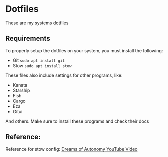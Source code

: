 # Dotfiles

These are my systems dotfiles

## Requirements

To properly setup the dotfiles on your system, you must install the following:
- Git   `sudo apt install git`
- Stow  `sudo apt install stow`

These files also include settings for other programs, like:
- Kanata
- Starship
- Fish
- Cargo
- Eza
- Gitui

And others. Make sure to install these programs and check their docs

## Reference:

Reference for stow config:
[Dreams of Autonomy YouTube Video](https://www.youtube.com/watch?v=y6XCebnB9gs&t=58s)
